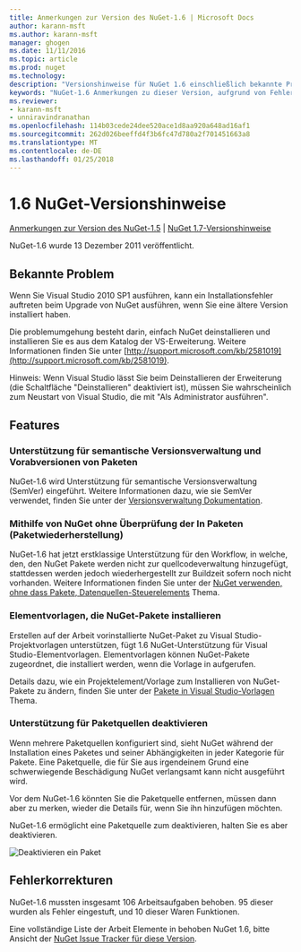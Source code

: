 ```yaml
---
title: Anmerkungen zur Version des NuGet-1.6 | Microsoft Docs
author: karann-msft
ms.author: karann-msft
manager: ghogen
ms.date: 11/11/2016
ms.topic: article
ms.prod: nuget
ms.technology: 
description: "Versionshinweise für NuGet 1.6 einschließlich bekannte Probleme, Fehlerbehebungen, Funktionen und Archivierung von dcrs Design."
keywords: "NuGet-1.6 Anmerkungen zu dieser Version, aufgrund von Fehlerbehebungen, bekannte Probleme, zusätzliche Funktionen, Archivierung von dcrs Design"
ms.reviewer:
- karann-msft
- unniravindranathan
ms.openlocfilehash: 114b03cede24dee520ace1d8aa920a648ad16af1
ms.sourcegitcommit: 262d026beeffd4f3b6fc47d780a2f701451663a8
ms.translationtype: MT
ms.contentlocale: de-DE
ms.lasthandoff: 01/25/2018
---
```

 # <a name="nuget-16-release-notes"></a>1.6 NuGet-Versionshinweise

[Anmerkungen zur Version des NuGet-1.5](../release-notes/nuget-1.5.md) | [NuGet 1.7-Versionshinweise](../release-notes/nuget-1.7.md)

NuGet-1.6 wurde 13 Dezember 2011 veröffentlicht.

## <a name="known-installation-issue"></a>Bekannte Problem
Wenn Sie Visual Studio 2010 SP1 ausführen, kann ein Installationsfehler auftreten beim Upgrade von NuGet ausführen, wenn Sie eine ältere Version installiert haben.

Die problemumgehung besteht darin, einfach NuGet deinstallieren und installieren Sie es aus dem Katalog der VS-Erweiterung.  Weitere Informationen finden Sie unter [http://support.microsoft.com/kb/2581019](http://support.microsoft.com/kb/2581019).

Hinweis: Wenn Visual Studio lässt Sie beim Deinstallieren der Erweiterung (die Schaltfläche "Deinstallieren" deaktiviert ist), müssen Sie wahrscheinlich zum Neustart von Visual Studio, die mit "Als Administrator ausführen".

## <a name="features"></a>Features

### <a name="support-for-semantic-versioning-and-prerelease-packages"></a>Unterstützung für semantische Versionsverwaltung und Vorabversionen von Paketen
NuGet-1.6 wird Unterstützung für semantische Versionsverwaltung (SemVer) eingeführt. Weitere Informationen dazu, wie sie SemVer verwendet, finden Sie unter der [Versionsverwaltung Dokumentation](../create-packages/prerelease-packages.md).

### <a name="using-nuget-without-checking-in-packages-package-restore"></a>Mithilfe von NuGet ohne Überprüfung der In Paketen (Paketwiederherstellung)
NuGet-1.6 hat jetzt erstklassige Unterstützung für den Workflow, in welche, den, den NuGet Pakete werden nicht zur quellcodeverwaltung hinzugefügt, stattdessen werden jedoch wiederhergestellt zur Buildzeit sofern noch nicht vorhanden. Weitere Informationen finden Sie unter der [NuGet verwenden, ohne dass Pakete, Datenquellen-Steuerelements](../consume-packages/packages-and-source-control.md) Thema.

### <a name="item-templates-that-install-nuget-packages"></a>Elementvorlagen, die NuGet-Pakete installieren
Erstellen auf der Arbeit vorinstallierte NuGet-Paket zu Visual Studio-Projektvorlagen unterstützen, fügt 1.6 NuGet-Unterstützung für Visual Studio-Elementvorlagen. Elementvorlagen können NuGet-Pakete zugeordnet, die installiert werden, wenn die Vorlage in aufgerufen.

Details dazu, wie ein Projektelement/Vorlage zum Installieren von NuGet-Pakete zu ändern, finden Sie unter der [Pakete in Visual Studio-Vorlagen](../visual-studio-extensibility/visual-studio-templates.md) Thema.

### <a name="support-for-disabling-package-sources"></a>Unterstützung für Paketquellen deaktivieren
Wenn mehrere Paketquellen konfiguriert sind, sieht NuGet während der Installation eines Paketes und seiner Abhängigkeiten in jeder Kategorie für Pakete. Eine Paketquelle, die für Sie aus irgendeinem Grund eine schwerwiegende Beschädigung NuGet verlangsamt kann nicht ausgeführt wird.

Vor dem NuGet-1.6 könnten Sie die Paketquelle entfernen, müssen dann aber zu merken, wieder die Details für, wenn Sie ihn hinzufügen möchten.

NuGet-1.6 ermöglicht eine Paketquelle zum deaktivieren, halten Sie es aber deaktivieren.

![Deaktivieren ein Paket](./media/package-source-with-disabled-source.png)

## <a name="bug-fixes"></a>Fehlerkorrekturen
NuGet-1.6 mussten insgesamt 106 Arbeitsaufgaben behoben. 95 dieser wurden als Fehler eingestuft, und 10 dieser Waren Funktionen.

Eine vollständige Liste der Arbeit Elemente in behoben NuGet 1.6, bitte Ansicht der [NuGet Issue Tracker für diese Version](http://nuget.codeplex.com/workitem/list/advanced?keyword=&status=Closed&type=All&priority=All&release=NuGet%201.6&assignedTo=All&component=All&sortField=Votes&sortDirection=Descending&page=0).
